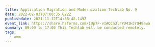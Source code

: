 ```yaml
---
title: Application Migration and Modernization Techlab No. 9
date: 2022-02-03T07:00:35.822Z
publishdate: 2021-11-12T14:38:48.149Z
event_link: https://share.hsforms.com/1Up7F-vIAQCa3lrYU41HJrQ48awa
summary: 09:00 to 17:00 This Techlab will be conducted remotely.
tags:
  - amm
---
```

